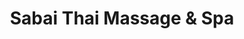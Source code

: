 ---
title: "Sabai Thai Massage & Spa"
url: /bad-driburg/sabai-thai-massage-und-spa/
shop: Massage
---